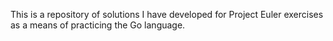 This is a repository of solutions I have developed for Project Euler exercises as a means of practicing the Go language.

